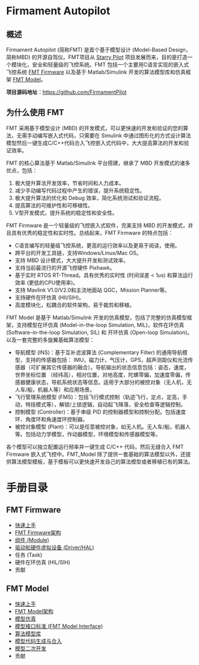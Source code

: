# Firmament Autopilot

## 概述
Firmament Autopilot (简称FMT) 是首个基于模型设计 (Model-Based Design， 简称MBD) 的开源自驾仪。FMT项目从 [Starry Pilot](https://github.com/JcZou/StarryPilot) 项目发展而来，目的是打造一个模块化，安全和轻量级的飞控系统。FMT 包括一个主要用C语言实现的嵌入式飞控系统 [FMT Firmware](https://github.com/Firmament-Autopilot/FMT_Firmware) 以及基于 Matlab/Simulink 开发的算法模型库和仿真框架 [FMT Model](https://github.com/Firmament-Autopilot/FMT_Model)。

**项目源码地址**：https://github.com/FirmamentPilot

## 为什么使用 FMT
FMT 采用基于模型设计 (MBD) 的开发模式，可以更快速的开发和验证的您的算法，无需手动编写嵌入式代码，只需要在 Simulink 中通过图形化的方式设计算法模型然后一键生成C/C++代码合入飞控嵌入式代码中，大大提高算法的开发和验证效率。

FMT 的核心算法基于 Matlab/Simulink 平台搭建，继承了 MBD 开发模式的诸多优点，包括：

1. 极大提升算法开发效率，节省时间和人力成本。
2. 减少手动编写代码过程中产生的错误，提升系统稳定性。
3. 极大提升算法的优化和 Debug 效率，简化系统测试和验证流程。
4. 提高算法的可维护性和可移植性。
5. V型开发模式，提升系统的稳定性和安全性。

FMT Firmware 是一个轻量级的飞控嵌入式软件，完美支持 MBD 的开发模式，并且具有优秀的稳定性和实时性。总结起来，FMT Firmware 的特点包括：

- C语言编写的轻量级飞控系统，更高的运行效率以及更易于阅读，使用。
- 跨平台的开发工具链，支持Windows/Linux/Mac OS。
- 支持 MBD 设计模式，大大提升开发和测试效率。
- 支持当前最流行的开源飞控硬件 Pixhawk。
- 基于实时 RTOS RT-Thread。具有优秀的实时性 (时间误差 < 1us) 和算法运行效率 (更低的CPU使用率)。
- 支持 Mavlink V1.0/V2.0和主流地面站 QGC，Mission Planner等。
- 支持硬件在环仿真 (HIl/SIH)。
- 高度模块化，松耦合的软件架构，易于裁剪和移植。

FMT Model 是基于 Matlab/Simulink 开发的仿真模型，包括了完整的仿真模型框架，支持模型在环仿真 (Model-in-the-loop Simulation, MIL)，软件在环仿真 (Software-in-the-loop Simulation, SIL) 和 开环仿真 (Open-loop Simulation)。 以及一套完整的多旋翼基础算法模型：

- 导航模型 (INS)：基于互补滤波算法 (Complementary Filter) 的通用导航模型，支持的传感器包括： IMU，磁力计，气压计，GPS，超声测距仪和光流传感器（可扩展其它传感器的融合）。导航输出的状态信息包括：姿态，速度，世界坐标位置 （经纬高），相对位置，对地高度，陀螺零偏，加速度零偏，传感器健康状态，导航系统状态等信息。适用于大部分的被控对象（无人机，无人车/船，机器人等）和应用场景。
- 飞行管理系统模型 (FMS)：包括飞行模式控制（轨迹飞行，定点，定高，手动，特技模式等），解锁/上锁逻辑，自动起飞降落，安全检查等逻辑控制。
- 控制模型 (Controller)：基于串级 PID 的控制器模型和控制分配。包括速度环、角度环和角速度环控制器。
- 被控对象模型 (Plant)：可以是任意被控对象，如无人机。无人车/船，机器人等。包括动力学模型，作动器模型，环境模型和传感器模型等。

各个模型可以独立配置运行频率并一键生成 C/C++ 代码，然后无缝合入 FMT Firmware 嵌入式飞控中。FMT_Model 除了提供一套基础的算法模型以外，还提供算法模型模板，基于模板可以更快速开发自己的算法模型或者移植已有的算法。

# 手册目录

## FMT Firmware
- [快速上手](fmt_firmware/quick_start/quick_start.md)
- [FMT Firmware架构](fmt_firmware/architecture/architecture.md)
- [组件 (Module)](fmt_firmware/module/module.md)
- [驱动和硬件虚拟设备 (Driver/HAL)](fmt_firmware/device/device.md)
- 任务 (Task)
- 硬件在环仿真 (HIL/SIH)
- 贡献

## FMT Model
- [快速上手](fmt_model/quick_start/quick_start.md)
- [FMT Model架构](fmt_model/architecture/architecture.md)
- [模型仿真](fmt_model/simulation/simulation.md)
- [模型接口标准 (FMT Model Interface)](fmt_model/fmt_model_interface/fmt_model_interface.md)
- [算法模型库](fmt_model/algorithm_model/models.md)
- [模型代码生成与合入](fmt_model/code_generation/code_generation.md)
- [模型二次开发](fmt_model/develop/develop.md)
- 贡献
